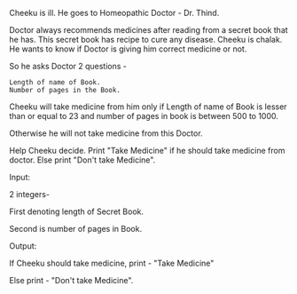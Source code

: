Cheeku is ill. He goes to Homeopathic Doctor - Dr. Thind. 

Doctor always recommends medicines after reading from a secret book that he has. This secret book has recipe to cure any disease. Cheeku is chalak. He wants to know if Doctor is giving him correct medicine or not. 

So he asks Doctor 2 questions -

    Length of name of Book.
    Number of pages in the Book.

Cheeku will take medicine from him only if Length of name of Book is lesser than or equal to 23 and number of pages in book is between 500 to 1000.

Otherwise he will not take medicine from this Doctor.

Help Cheeku decide. Print "Take Medicine" if he should take medicine from doctor. Else print "Don't take Medicine".

Input:

2 integers-

First denoting length of Secret Book.

Second is number of pages in Book.

Output:

If Cheeku should take medicine, print - "Take Medicine"

Else print - "Don't take Medicine".